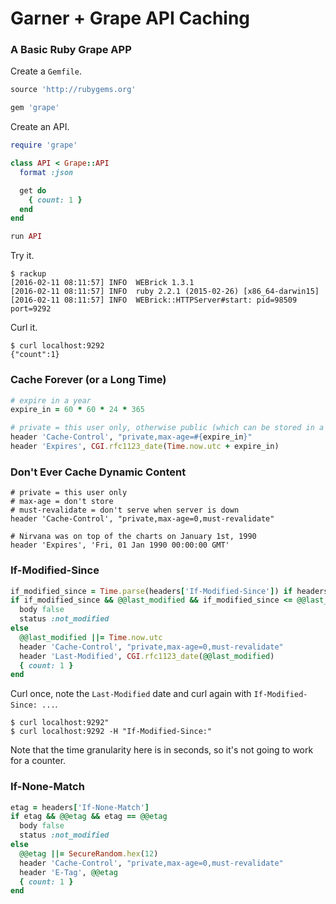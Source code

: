 # Garner + Grape API Caching

### A Basic Ruby Grape APP

Create a `Gemfile`.

```ruby
source 'http://rubygems.org'

gem 'grape'
```

Create an API.

```ruby
require 'grape'

class API < Grape::API
  format :json

  get do
    { count: 1 }
  end
end

run API
```

Try it.

```
$ rackup
[2016-02-11 08:11:57] INFO  WEBrick 1.3.1
[2016-02-11 08:11:57] INFO  ruby 2.2.1 (2015-02-26) [x86_64-darwin15]
[2016-02-11 08:11:57] INFO  WEBrick::HTTPServer#start: pid=98509 port=9292
```

Curl it.

```
$ curl localhost:9292
{"count":1}
```

### Cache Forever (or a Long Time)

```ruby
# expire in a year
expire_in = 60 * 60 * 24 * 365

# private = this user only, otherwise public (which can be stored in a CDN)
header 'Cache-Control', "private,max-age=#{expire_in}"
header 'Expires', CGI.rfc1123_date(Time.now.utc + expire_in)
```

### Don't Ever Cache Dynamic Content

```
# private = this user only
# max-age = don't store
# must-revalidate = don't serve when server is down
header 'Cache-Control', "private,max-age=0,must-revalidate"

# Nirvana was on top of the charts on January 1st, 1990
header 'Expires', 'Fri, 01 Jan 1990 00:00:00 GMT'
```

### If-Modified-Since

```ruby
if_modified_since = Time.parse(headers['If-Modified-Since']) if headers.key?('If-Modified-Since') rescue nil
if if_modified_since && @@last_modified && if_modified_since <= @@last_modified
  body false
  status :not_modified
else
  @@last_modified ||= Time.now.utc
  header 'Cache-Control', "private,max-age=0,must-revalidate"
  header 'Last-Modified', CGI.rfc1123_date(@@last_modified)
  { count: 1 }
end
```

Curl once, note the `Last-Modified` date and curl again with `If-Modified-Since: ...`.

```
$ curl localhost:9292"
$ curl localhost:9292 -H "If-Modified-Since:"
```

Note that the time granularity here is in seconds, so it's not going to work for a counter.

### If-None-Match

```ruby
etag = headers['If-None-Match']
if etag && @@etag && etag == @@etag
  body false
  status :not_modified
else
  @@etag ||= SecureRandom.hex(12)
  header 'Cache-Control', "private,max-age=0,must-revalidate"
  header 'E-Tag', @@etag
  { count: 1 }
end
```


